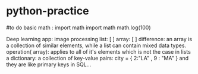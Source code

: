 # python-practice
#to do basic math : import math
import math
math.log(100)


Deep learning app: image processing
list: [ ]
array: [ ]
difference: an array is a collection of similar elements, while a list can contain mixed data types.
operation( array): applies to all of it's elements which is not the case in lists
a dictionary: a collection of key-value pairs: city = { 2:"LA" , 9 : "MA" } and they are like primary keys in SQL...

